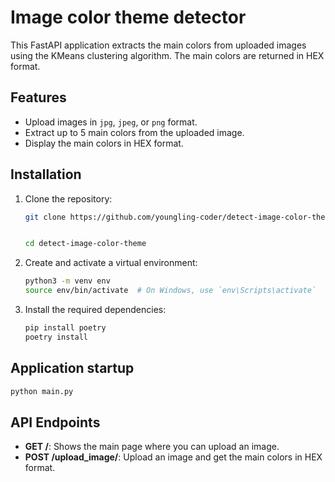 # Image color theme detector

This FastAPI application extracts the main colors from uploaded images using the KMeans clustering algorithm. The main colors are returned in HEX format.

## Features

- Upload images in `jpg`, `jpeg`, or `png` format.
- Extract up to 5 main colors from the uploaded image.
- Display the main colors in HEX format.

## Installation

1. Clone the repository:

    ```sh
    git clone https://github.com/youngling-coder/detect-image-color-theme


    cd detect-image-color-theme
    ```

2. Create and activate a virtual environment:

    ```sh
    python3 -m venv env
    source env/bin/activate  # On Windows, use `env\Scripts\activate`
    ```

3. Install the required dependencies:

    ```sh
    pip install poetry
    poetry install
    ```

## Application startup

```sh
python main.py
```
    
## API Endpoints

- **GET /**: Shows the main page where you can upload an image.
- **POST /upload_image/**: Upload an image and get the main colors in HEX format.

